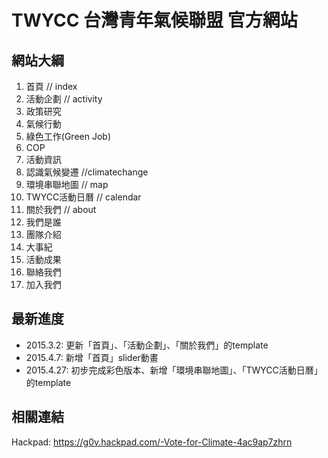 # TWYCC 台灣青年氣候聯盟 官方網站

## 網站大綱
1. 首頁  // index
2. 活動企劃  // activity
  1. 政策研究
  2. 氣候行動
  3. 綠色工作(Green Job)
  4. COP
  5. 活動資訊
3. 認識氣候變遷  //climatechange
4. 環境串聯地圖  // map
5. TWYCC活動日曆  // calendar
6. 關於我們  // about
  1. 我們是誰
  2. 團隊介紹
  3. 大事紀
  4. 活動成果
  5. 聯絡我們
  6. 加入我們

## 最新進度
- 2015.3.2:  更新「首頁」、「活動企劃」、「關於我們」的template
- 2015.4.7:  新增「首頁」slider動畫
- 2015.4.27: 初步完成彩色版本、新增「環境串聯地圖」、「TWYCC活動日曆」的template

## 相關連結
Hackpad: https://g0v.hackpad.com/-Vote-for-Climate-4ac9ap7zhrn
